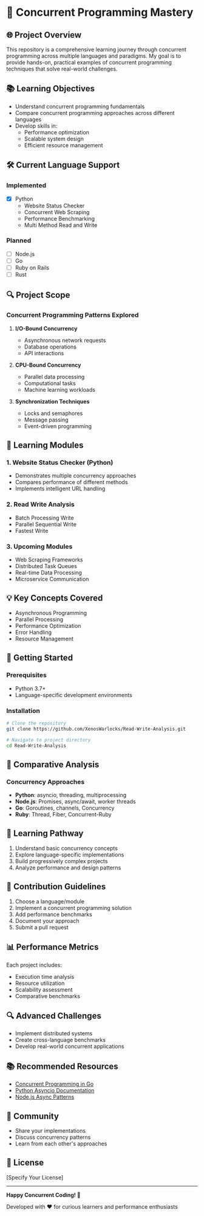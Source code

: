 # 🚀 Concurrent Programming Mastery

## 🌐 Project Overview

This repository is a comprehensive learning journey through concurrent programming across multiple languages and paradigms. My goal is to provide hands-on, practical examples of concurrent programming techniques that solve real-world challenges.

## 📚 Learning Objectives

- Understand concurrent programming fundamentals
- Compare concurrent programming approaches across different languages
- Develop skills in:
  - Performance optimization
  - Scalable system design
  - Efficient resource management

## 🛠 Current Language Support

### Implemented
- [x] Python
  - Website Status Checker
  - Concurrent Web Scraping
  - Performance Benchmarking
  - Multi Method Read and Write

### Planned
- [ ] Node.js
- [ ] Go
- [ ] Ruby on Rails
- [ ] Rust

## 🔍 Project Scope

### Concurrent Programming Patterns Explored

1. **I/O-Bound Concurrency**
   - Asynchronous network requests
   - Database operations
   - API interactions

2. **CPU-Bound Concurrency**
   - Parallel data processing
   - Computational tasks
   - Machine learning workloads

3. **Synchronization Techniques**
   - Locks and semaphores
   - Message passing
   - Event-driven programming

## 🧠 Learning Modules

### 1. Website Status Checker (Python)
- Demonstrates multiple concurrency approaches
- Compares performance of different methods
- Implements intelligent URL handling

### 2. Read Write Analysis
- Batch Processing Write
- Parallel Sequential Write
- Fastest Write

### 3. Upcoming Modules
- Web Scraping Frameworks
- Distributed Task Queues
- Real-time Data Processing
- Microservice Communication

## 💡 Key Concepts Covered

- Asynchronous Programming
- Parallel Processing
- Performance Optimization
- Error Handling
- Resource Management

## 🚀 Getting Started

### Prerequisites
- Python 3.7+
- Language-specific development environments

### Installation
```bash
# Clone the repository
git clone https://github.com/XenosWarlocks/Read-Write-Analysis.git

# Navigate to project directory
cd Read-Write-Analysis

```

## 🔬 Comparative Analysis

### Concurrency Approaches
- **Python**: asyncio, threading, multiprocessing
- **Node.js**: Promises, async/await, worker threads
- **Go**: Goroutines, channels, Concurrency
- **Ruby**: Thread, Fiber, Concurrent-Ruby

## 🎯 Learning Pathway

1. Understand basic concurrency concepts
2. Explore language-specific implementations
3. Build progressively complex projects
4. Analyze performance and design patterns

## 🚦 Contribution Guidelines

1. Choose a language/module
2. Implement a concurrent programming solution
3. Add performance benchmarks
4. Document your approach
5. Submit a pull request

## 📊 Performance Metrics

Each project includes:
- Execution time analysis
- Resource utilization
- Scalability assessment
- Comparative benchmarks

## 🔍 Advanced Challenges

- Implement distributed systems
- Create cross-language benchmarks
- Develop real-world concurrent applications

## 📚 Recommended Resources

- [Concurrent Programming in Go](https://www.golang-book.com/books/intro/10)
- [Python Asyncio Documentation](https://docs.python.org/3/library/asyncio.html)
- [Node.js Async Patterns](https://nodejs.org/en/docs/guides/event-loop-timers-and-nexttick/)

## 🤝 Community

- Share your implementations
- Discuss concurrency patterns
- Learn from each other's approaches

## 📄 License

[Specify Your License]

---

**Happy Concurrent Coding! 🚀**

Developed with ❤️ for curious learners and performance enthusiasts
